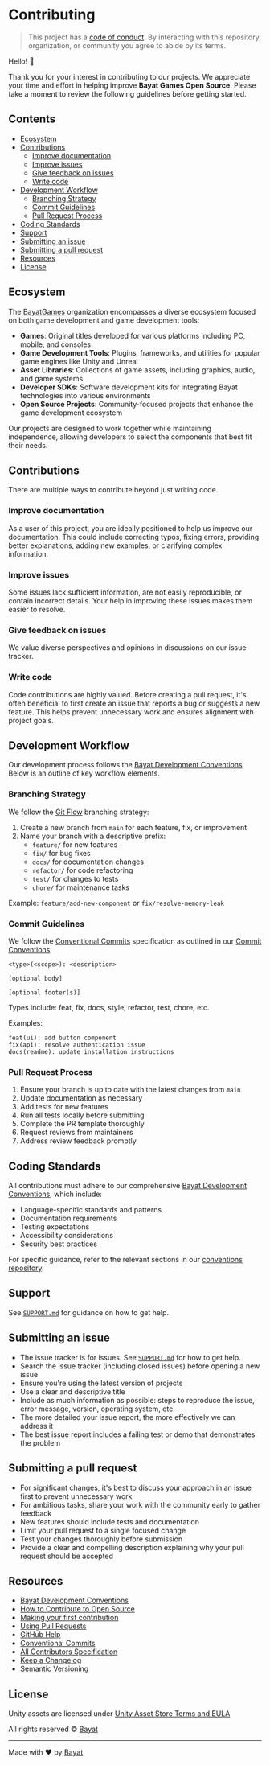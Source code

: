 # Contributing

> This project has a [code of conduct][coc].
> By interacting with this repository, organization, or community you agree to
> abide by its terms.

Hello! 👋

Thank you for your interest in contributing to our projects. We appreciate your time and effort in helping improve **Bayat Games Open Source**. Please take a moment to review the following guidelines before getting started.

## Contents

* [Ecosystem](#ecosystem)
* [Contributions](#contributions)
  * [Improve documentation](#improve-documentation)
  * [Improve issues](#improve-issues)
  * [Give feedback on issues](#give-feedback-on-issues)
  * [Write code](#write-code)
* [Development Workflow](#development-workflow)
  * [Branching Strategy](#branching-strategy)
  * [Commit Guidelines](#commit-guidelines)
  * [Pull Request Process](#pull-request-process)
* [Coding Standards](#coding-standards)
* [Support](#support)
* [Submitting an issue](#submitting-an-issue)
* [Submitting a pull request](#submitting-a-pull-request)
* [Resources](#resources)
* [License](#license)

## Ecosystem

The [BayatGames][bayatgames] organization encompasses a diverse ecosystem focused on both game development and game development tools:

* **Games**: Original titles developed for various platforms including PC, mobile, and consoles
* **Game Development Tools**: Plugins, frameworks, and utilities for popular game engines like Unity and Unreal
* **Asset Libraries**: Collections of game assets, including graphics, audio, and game systems
* **Developer SDKs**: Software development kits for integrating Bayat technologies into various environments
* **Open Source Projects**: Community-focused projects that enhance the game development ecosystem

Our projects are designed to work together while maintaining independence, allowing developers to select the components that best fit their needs.

## Contributions

There are multiple ways to contribute beyond just writing code.

### Improve documentation

As a user of this project, you are ideally positioned to help us improve our documentation. This could include correcting typos, fixing errors, providing better explanations, adding new examples, or clarifying complex information.

### Improve issues

Some issues lack sufficient information, are not easily reproducible, or contain incorrect details. Your help in improving these issues makes them easier to resolve.

### Give feedback on issues

We value diverse perspectives and opinions in discussions on our issue tracker.

### Write code

Code contributions are highly valued. Before creating a pull request, it's often beneficial to first create an issue that reports a bug or suggests a new feature. This helps prevent unnecessary work and ensures alignment with project goals.

## Development Workflow

Our development process follows the [Bayat Development Conventions](https://github.com/BayatGames/conventions). Below is an outline of key workflow elements.

### Branching Strategy

We follow the [Git Flow](https://github.com/BayatGames/conventions/blob/main/docs/git/flow.md) branching strategy:

1. Create a new branch from `main` for each feature, fix, or improvement
2. Name your branch with a descriptive prefix:
   * `feature/` for new features
   * `fix/` for bug fixes
   * `docs/` for documentation changes
   * `refactor/` for code refactoring
   * `test/` for changes to tests
   * `chore/` for maintenance tasks

Example: `feature/add-new-component` or `fix/resolve-memory-leak`

### Commit Guidelines

We follow the [Conventional Commits](https://www.conventionalcommits.org/) specification as outlined in our [Commit Conventions](https://github.com/BayatGames/conventions/blob/main/docs/git/commits.md):

```plaintext
<type>(<scope>): <description>

[optional body]

[optional footer(s)]
```

Types include: feat, fix, docs, style, refactor, test, chore, etc.

Examples:

```plaintext
feat(ui): add button component
fix(api): resolve authentication issue
docs(readme): update installation instructions
```

### Pull Request Process

1. Ensure your branch is up to date with the latest changes from `main`
2. Update documentation as necessary
3. Add tests for new features
4. Run all tests locally before submitting
5. Complete the PR template thoroughly
6. Request reviews from maintainers
7. Address review feedback promptly

## Coding Standards

All contributions must adhere to our comprehensive [Bayat Development Conventions](https://github.com/BayatGames/conventions), which include:

* Language-specific standards and patterns
* Documentation requirements
* Testing expectations
* Accessibility considerations
* Security best practices

For specific guidance, refer to the relevant sections in our [conventions repository](https://github.com/BayatGames/conventions).

## Support

See [`SUPPORT.md`][support] for guidance on how to get help.

## Submitting an issue

* The issue tracker is for issues.
    See [`SUPPORT.md`][support] for how to get help.
* Search the issue tracker (including closed issues) before opening a new
    issue
* Ensure you're using the latest version of projects
* Use a clear and descriptive title
* Include as much information as possible: steps to reproduce the issue,
    error message, version, operating system, etc.
* The more detailed your issue report, the more effectively we can address it
* The best issue report includes a failing test or demo that demonstrates the problem

## Submitting a pull request

* For significant changes, it's best to discuss your approach in an issue first to prevent unnecessary work
* For ambitious tasks, share your work with the community early to gather feedback
* New features should include tests and documentation
* Limit your pull request to a single focused change
* Test your changes thoroughly before submission
* Provide a clear and compelling description explaining why your pull request should be accepted

## Resources

* [Bayat Development Conventions](https://github.com/BayatGames/conventions)
* [How to Contribute to Open Source](https://opensource.guide/how-to-contribute/)
* [Making your first contribution](https://medium.com/@vadimdemedes/making-your-first-contribution-de6576ddb190)
* [Using Pull Requests](https://help.github.com/articles/about-pull-requests/)
* [GitHub Help](https://help.github.com)
* [Conventional Commits](https://www.conventionalcommits.org/)
* [All Contributors Specification](https://allcontributors.org/)
* [Keep a Changelog](https://keepachangelog.com/)
* [Semantic Versioning](https://semver.org/)

## License

Unity assets are licensed under [Unity Asset Store Terms and EULA][license]

All rights reserved © [Bayat][author]

---

Made with ❤️ by [Bayat][author]

<!-- Definitions -->

[license]: https://unity3d.com/legal/as_terms

[author]: https://bayat.io

[coc]: CODE_OF_CONDUCT.md

[bayatgames]: https://github.com/BayatGames

[support]: SUPPORT.md
